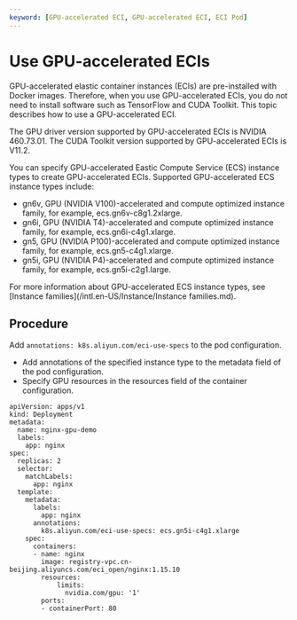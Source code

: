 ```yaml
---
keyword: [GPU-accelerated ECI, GPU-accelerated ECI, ECI Pod]
---
```


# Use GPU-accelerated ECIs

GPU-accelerated elastic container instances \(ECIs\) are pre-installed with Docker images. Therefore, when you use GPU-accelerated ECIs, you do not need to install software such as TensorFlow and CUDA Toolkit. This topic describes how to use a GPU-accelerated ECI.

The GPU driver version supported by GPU-accelerated ECIs is NVIDIA 460.73.01. The CUDA Toolkit version supported by GPU-accelerated ECIs is V11.2.

You can specify GPU-accelerated Eastic Compute Service \(ECS\) instance types to create GPU-accelerated ECIs. Supported GPU-accelerated ECS instance types include:

-   gn6v, GPU \(NVIDIA V100\)-accelerated and compute optimized instance family, for example, ecs.gn6v-c8g1.2xlarge.
-   gn6i, GPU \(NVIDIA T4\)-accelerated and compute optimized instance family, for example, ecs.gn6i-c4g1.xlarge.
-   gn5, GPU \(NVIDIA P100\)-accelerated and compute optimized instance family, for example, ecs.gn5-c4g1.xlarge.
-   gn5i, GPU \(NVIDIA P4\)-accelerated and compute optimized instance family, for example, ecs.gn5i-c2g1.large.

For more information about GPU-accelerated ECS instance types, see [Instance families](/intl.en-US/Instance/Instance families.md).

## Procedure

Add `annotations: k8s.aliyun.com/eci-use-specs` to the pod configuration.

-   Add annotations of the specified instance type to the metadata field of the pod configuration.
-   Specify GPU resources in the resources field of the container configuration.

```
apiVersion: apps/v1
kind: Deployment
metadata:
  name: nginx-gpu-demo
  labels:
    app: nginx
spec:
  replicas: 2
  selector:
    matchLabels:
      app: nginx
  template:
    metadata:
      labels:
        app: nginx
      annotations:
        k8s.aliyun.com/eci-use-specs: ecs.gn5i-c4g1.xlarge
    spec:
      containers:
      - name: nginx
        image: registry-vpc.cn-beijing.aliyuncs.com/eci_open/nginx:1.15.10
        resources:
            limits:
              nvidia.com/gpu: '1'
        ports:
        - containerPort: 80
```

